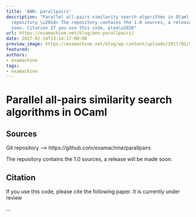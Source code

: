 ```yaml
---
title: 'ANN: parallpairs'
description: "Parallel all-pairs similarity search algorithms in OCaml Sources Git
  repository \u2014> The repository contains the 1.0 sources, a release will be made
  soon. Citation If you use this code, plea\u2026"
url: https://examachine.net/blog/ann-parallpairs/
date: 2017-02-14T13:14:17-00:00
preview_image: https://examachine.net/blog/wp-content/uploads/2017/02/Screen-Shot-2017-02-21-at-9.09.28-PM.png
featured:
authors:
- examachine
tags:
- examachine
---
```


<h1>Parallel all-pairs similarity search algorithms in OCaml</h1>
<h2>Sources</h2>
<div>Git repository &mdash;&gt; https://github.com/examachine/parallpairs</div>
<div>
<p>The repository contains the 1.0 sources, a release will be made soon.</p>
<h2>Citation</h2>
<p>If you use this code, please cite the following paper. It is currently under review </p></div>&hellip;
